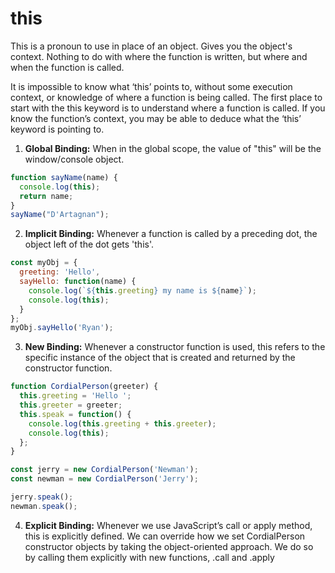 # this

This is a pronoun to use in place of an object. Gives you the object's context. Nothing to do with where the function is written, but where and when the function is called.

It is impossible to know what ‘this’ points to, without some execution context, or knowledge of where a function is being called. The first place to start with the this keyword is to understand where a function is called. If you know the function’s context, you may be able to deduce what the ‘this’ keyword is pointing to.

1. **Global Binding:** When in the global scope, the value of "this" will be the window/console object.

```jsx
function sayName(name) {
  console.log(this);
  return name;
}
sayName("D'Artagnan");
```

2. **Implicit Binding:** Whenever a function is called by a preceding dot, the object left of the dot gets 'this'. 

```jsx
const myObj = {
  greeting: 'Hello',
  sayHello: function(name) {
    console.log(`${this.greeting} my name is ${name}`);
    console.log(this);
  }
};
myObj.sayHello('Ryan');
```

3. **New Binding:** Whenever a constructor function is used, this refers to the specific instance of the object that is created and returned by the constructor function. 

```jsx
function CordialPerson(greeter) {
  this.greeting = 'Hello ';
  this.greeter = greeter;
  this.speak = function() {
    console.log(this.greeting + this.greeter);
    console.log(this);
  };
}

const jerry = new CordialPerson('Newman');
const newman = new CordialPerson('Jerry');

jerry.speak();
newman.speak();
```

4. **Explicit Binding:** Whenever we use JavaScript’s call or apply method, this is explicitly defined. We can override how we set CordialPerson constructor objects by taking the object-oriented approach. We do so by calling them explicitly with new functions, .call and .apply